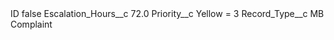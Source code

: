 <?xml version="1.0" encoding="UTF-8"?>
<CustomMetadata xmlns="http://soap.sforce.com/2006/04/metadata" xmlns:xsi="http://www.w3.org/2001/XMLSchema-instance" xmlns:xsd="http://www.w3.org/2001/XMLSchema">
    <label>ID</label>
    <protected>false</protected>
    <values>
        <field>Escalation_Hours__c</field>
        <value xsi:type="xsd:double">72.0</value>
    </values>
    <values>
        <field>Priority__c</field>
        <value xsi:type="xsd:string">Yellow = 3</value>
    </values>
    <values>
        <field>Record_Type__c</field>
        <value xsi:type="xsd:string">MB Complaint</value>
    </values>
</CustomMetadata>

